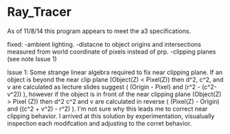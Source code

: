 Ray_Tracer
==========

As of 11/8/14 this program appears to meet the a3 specifications.

fixed: 
	-ambient lighting.
	-distacne to object origins and intersections measured from world coordinate of pixels instead of prp.
	-clipping planes (see note Issue 1)


Issue 1: 
	Some strange linear algebra required to fix near clipping plane. If an object is beyond the near clip plane (Object(Z) < Pixel(Z)) then d^2, c^2, and v are calculated as lecture slides suggest ( (Origin - Pixel) and (r^2 - (c^2-v^2)) ), however if the object is in front of the near clipping plane (Object(Z) > Pixel (Z)) then d^2 c^2 and v are calculated in reverse ( (Pixel(Z) - Origin) and ((c^2 + v^2) - r^2) ). I'm not sure why this leads me to correct near clipping behavior.  I arrived at this solution by experimentation, visualually inspection each modifcation and adjusting to the corret behavior.

	

